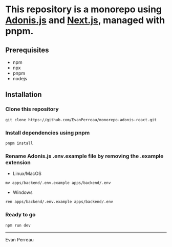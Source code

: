 # This repository is a monorepo using [Adonis.js](https://adonisjs.com/) and [Next.js](https://nextjs.org/), managed with pnpm.

## Prerequisites

- npm
- npx
- pnpm
- nodejs

## Installation

### Clone this repository

```
git clone https://github.com/EvanPerreau/monorepo-adonis-react.git
```

### Install dependencies using pnpm

```
pnpm install
```

### Rename Adonis.js .env.example file by removing the .example extension

- Linux/MacOS
```
mv apps/backend/.env.example apps/backend/.env
```
- Windows
```
ren apps/backend/.env.example apps/backend/.env
```

### Ready to go

```
npm run dev
```

---

Evan Perreau
